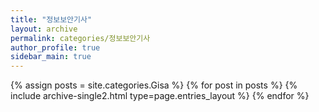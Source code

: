```yaml
---
title: "정보보안기사"
layout: archive
permalink: categories/정보보안기사
author_profile: true
sidebar_main: true
---
```



{% assign posts = site.categories.Gisa %}
{% for post in posts %} {% include archive-single2.html type=page.entries_layout %} {% endfor %}
